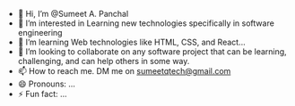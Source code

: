 - 👋 Hi, I’m @Sumeet A. Panchal
- 👀 I’m interested in Learning new technologies specifically in software engineering
- 🌱 I’m learning Web technologies like HTML, CSS, and React...
- 💞️ I’m looking to collaborate on any software project that can be learning, challenging, and can help others in some way.
- 📫 How to reach me. DM me on sumeetqtech@gmail.com
- 😄 Pronouns: ...
- ⚡ Fun fact: ...

<!---
sumeetqtech/sumeetqtech is a ✨ special ✨ repository because its `README.md` (this file) appears on your GitHub profile.
You can click the Preview link to take a look at your changes.
--->
